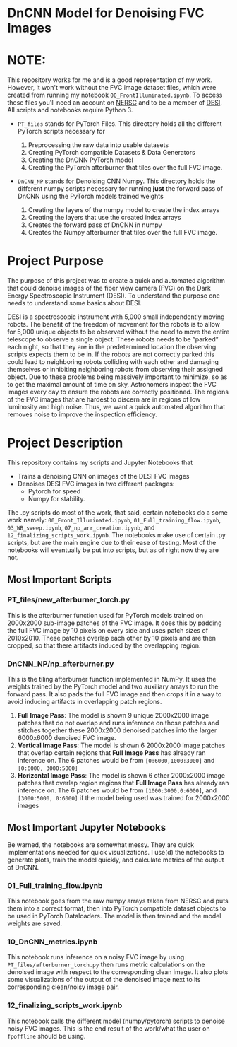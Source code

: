 # DnCNN Model for Denoising FVC Images

# NOTE: 
This repository works for me and is a good representation of my work. However, it won't work without the FVC image dataset files, which were created from running my notebook `00_FrontIlluminated.ipynb`. To access these files you'll need an account on [NERSC](https://www.nersc.gov/) and to be a member of [DESI](https://www.desi.lbl.gov/). All scripts and notebooks require Python 3.


- `PT_files` stands for PyTorch Files. This directory holds all the different PyTorch scripts necessary for 
    1. Preprocessing the raw data into usable datasets
    2. Creating PyTorch compatible Datasets & Data Generators
    3. Creating the DnCNN PyTorch model
    4. Creating the PyTorch afterburner that tiles over the full FVC image.

- `DnCNN_NP` stands for Denoising CNN Numpy. This directory holds the different numpy scripts necessary for running **just** the forward pass of DnCNN using the PyTorch models trained weights
    1. Creating the layers of the numpy model to create the index arrays
    2. Creating the layers that use the created index arrays 
    3. Creates the forward pass of DnCNN in numpy
    4. Creates the Numpy afterburner that tiles over the full FVC image.
    
# Project Purpose
The purpose of this project was to create a quick and automated algorithm that could denoise images of the fiber view camera (FVC) on the Dark Energy Spectroscopic Instrument (DESI). To understand the purpose one needs to understand some basics about DESI.

DESI is a spectroscopic instrument with 5,000 small independently moving robots. The benefit of the freedom of movement for the robots is to allow for 5,000 unique objects to be observed without the need to move the entire telescope to observe a single object. These robots needs to be ”parked” each night, so that they are in the predetermined location
the observing scripts expects them to be in. If the robots are not correctly parked this could lead to neighboring robots colliding with each other and damaging themselves or inhibiting neighboring robots from observing their assigned object. Due to these problems being massively important to minimize, so as to get the maximal amount of time on sky, Astronomers inspect the FVC images every day to ensure the robots are correctly positioned. The regions of the FVC images that are hardest to discern are in regions of low luminosity and high noise. Thus, we want a quick automated algorithm that removes noise to improve the inspection efficiency.
    
# Project Description
This repository contains my scripts and Jupyter Notebooks that 
- Trains a denoising CNN on images of the DESI FVC images 
- Denoises DESI FVC images in two different packages:
    - Pytorch for speed
    - Numpy for stability.
    
The .py scripts do most of the work, that said, certain notebooks do a some work namely: `00_Front_Illuminated.ipynb`, `01_Full_training_flow.ipynb`, `03_WB_sweep.ipynb`, `07_np_arr_creation.ipynb`, and `12_finalizing_scripts_work.ipynb`. The notebooks make use of certain .py scripts, but are the main engine due to their ease of testing. Most of the notebooks will eventually be put into scripts, but as of right now they are not.

## Most Important Scripts

### PT_files/new_afterburner_torch.py
This is the afterburner function used for PyTorch models trained on 2000x2000 sub-image patches of the FVC image. It does this by padding the full FVC image by 10 pixels on every side and uses patch sizes of 2010x2010. These patches overlap each other by 10 pixels and are then cropped, so that there artifacts induced by the overlapping region.

### DnCNN_NP/np_afterburner.py
This is the tiling afterburner function implemented in NumPy. It uses the weights trained by the PyTorch model and two auxiliary arrays to run the forward pass. It also pads the full FVC image and then crops it in a way to avoid inducing artifacts in overlapping patch regions.

<!-- ### PT_files/model.py

This houses multiple variants of DnCNN, but the most important/used model is DnCNN_B. This script just creates the model as well as allows for forward pass of the model to be conducted, ie. allows for images to be denoised. Even though DnCNN outputs the residual image the implementation already does the subtraction of the residual image from the input image to give us the denoised image. This was done for ease of use rather than mis-implemntation of the model.

## PT_files/preprocess_data.py
Given the raw data taken from the DESI Focal Plane Pipeline on NERSC preprocess the data into PyTorch compatible format, that is (N,C,H,W), as well as create training and test sets of user specified sizes.

### PT_files/Dataset.py
This creates the PyTorch compatible Dataset objects for our numpy saved data. 

### PT_files/afterburner_torch.py
This is the tiling afterburner function used for PyTorch models trained on 2000x2000 sub-image patches of the FVC images. This script does 3 unique types of passes, so as to account for potential discontinuities between inference patch regions.  -->

1. **Full Image Pass**: The model is shown 9 unique 2000x2000 image patches that do not overlap and runs inference on those patches and stitches together these 2000x2000 denoised patches into the larger 6000x6000 denoised FVC image.
2. **Vertical Image Pass**: The model is shown 6 2000x2000 image patches that overlap certain regions that **Full Image Pass** has already ran inference on. The 6 patches would be from `[0:6000,1000:3000]` and `[0:6000, 3000:5000]`
3. **Horizontal Image Pass**: The model is shown 6 other 2000x2000 image patches that overlap region regions that **Full Image Pass** has already ran inference on. The 6 patches would be from `[1000:3000,0:6000]`, and `[3000:5000, 0:6000]` if the model being used was trained for 2000x2000 images

## Most Important Jupyter Notebooks
Be warned, the notebooks are somewhat messy. They are quick implementations needed for quick visualizations. I use(d) the notebooks to generate plots, train the model quickly, and calculate metrics of the output of DnCNN.

### 01_Full_training_flow.ipynb
This notebook goes from the raw numpy arrays taken from NERSC and puts them into a correct format, then into PyTorch compatible dataset objects to be used in PyTorch Dataloaders. The model is then trained and the model weights are saved.

### 10_DnCNN_metrics.ipynb 
This notebook runs inference on a noisy FVC image by using `PT_files/afterburner_torch.py` then runs metric calculations on the denoised image with respect to the corresponding clean image. It also plots some visualizations of the output of the denoised image next to its corresponding clean/noisy image pair. 

### 12_finalizing_scripts_work.ipynb
This notebook calls the different model (numpy/pytorch) scripts to denoise noisy FVC images. This is the end result of the work/what the user on `fpoffline` should be using.
